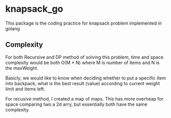 # knapsack_go
This package is the coding practice for knapsack problem implemented in golang

## Complexity

For both Recursive and DP method of solving this problem, time and space complexity would be both O(M * N) where M is number of items and N is the maxWeight.

Basicly, we would like to know when deciding whether to put a specific item into backpack, what is the best result (value) according to current weight limit and items left. 

For recusive method, I created a map of maps. This has more overheap for space comparing two a 2d arry, but essentially both have the same complexity.
